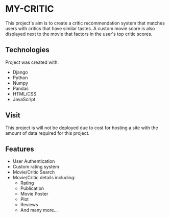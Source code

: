 # MY-CRITIC
This project's aim is to create a critic recommendation system that matches users with critics that have similar tastes. A custom movie score is also displayed next to the movie that factors in the user's top critic scores.

## Technologies
Project was created with:
* Django
* Python
* Numpy
* Pandas
* HTML/CSS
* JavaScript

## Visit
This project is will not be deployed due to cost for hosting a site with the amount of data required for this project.

## Features
* User Authentication
* Custom rating system
* Movie/Critic Search
* Movie/Critic details including:
  * Rating
  * Publication
  * Movie Poster
  * Plot
  * Reviews
  * And many more...
  
